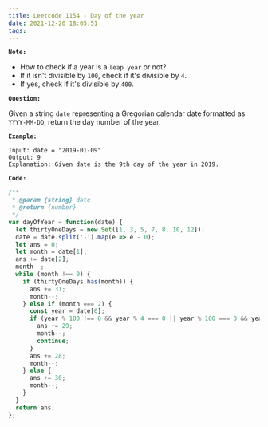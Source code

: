 ```yaml
---
title: Leetcode 1154 - Day of the year
date: 2021-12-20 18:05:51
tags:
---
```

**`Note:`**
- How to check if a year is a `leap year` or not?
- If it isn't divisible by `100`, check if it's divisible by `4`.
- If yes, check if it's divisible by `400`.

**`Question:`**

Given a string `date` representing a Gregorian calendar date formatted as `YYYY-MM-DD`, return the day number of the year.

**`Example:`**
```
Input: date = "2019-01-09"
Output: 9
Explanation: Given date is the 9th day of the year in 2019.
```

**`Code:`**
```javascript
/**
 * @param {string} date
 * @return {number}
 */
var dayOfYear = function(date) {
  let thirtyOneDays = new Set([1, 3, 5, 7, 8, 10, 12]);
  date = date.split('-').map(e => e - 0);
  let ans = 0;
  let month = date[1];
  ans += date[2];
  month--;
  while (month !== 0) {
    if (thirtyOneDays.has(month)) {
      ans += 31;
      month--;
    } else if (month === 2) {
      const year = date[0];
      if (year % 100 !== 0 && year % 4 === 0 || year % 100 === 0 && year % 400 === 0) {
        ans += 29;
        month--;
        continue;
      }
      ans += 28;
      month--;
    } else {
      ans += 30;
      month--;
    }
  }
  return ans;
};
```